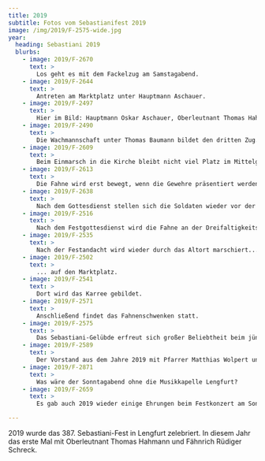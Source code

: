 ```yaml
---
title: 2019
subtitle: Fotos vom Sebastianifest 2019
image: /img/2019/F-2575-wide.jpg
year:
  heading: Sebastiani 2019
  blurbs:
    - image: 2019/F-2670
      text: >
        Los geht es mit dem Fackelzug am Samstagabend.
    - image: 2019/F-2644
      text: >
        Antreten am Marktplatz unter Hauptmann Aschauer.
    - image: 2019/F-2497
      text: >
        Hier im Bild: Hauptmann Oskar Aschauer, Oberleutnant Thomas Hahmann und der erste Zug.
    - image: 2019/F-2490
      text: >
        Die Wachmannschaft unter Thomas Baumann bildet den dritten Zug.
    - image: 2019/F-2609
      text: >
        Beim Einmarsch in die Kirche bleibt nicht viel Platz im Mittelgang.
    - image: 2019/F-2613
      text: >
        Die Fahne wird erst bewegt, wenn die Gewehre präsentiert werden.
    - image: 2019/F-2638
      text: >
        Nach dem Gottesdienst stellen sich die Soldaten wieder vor der Kirche auf.
    - image: 2019/F-2516
      text: >
        Nach dem Festgottesdienst wird die Fahne an der Dreifaltigkeitssäule aufgesteckt.
    - image: 2019/F-2535
      text: >
        Nach der Festandacht wird wieder durch das Altort marschiert...
    - image: 2019/F-2502
      text: >
        ... auf den Marktplatz.
    - image: 2019/F-2541
      text: >
        Dort wird das Karree gebildet.
    - image: 2019/F-2571
      text: >
        Anschließend findet das Fahnenschwenken statt.
    - image: 2019/F-2575
      text: >
        Das Sebastiani-Gelübde erfreut sich großer Beliebtheit beim jüngeren Nachwuchs des Vereins.
    - image: 2019/F-2589
      text: >
        Der Vorstand aus dem Jahre 2019 mit Pfarrer Matthias Wolpert und Hauptmann Oskar Aschauer, kurz nach dem Fest.
    - image: 2019/F-2871
      text: >
        Was wäre der Sonntagabend ohne die Musikkapelle Lengfurt?
    - image: 2019/F-2659
      text: >
        Es gab auch 2019 wieder einige Ehrungen beim Festkonzert am Sonntagabend.

---
```


2019 wurde das 387. Sebastiani-Fest in Lengfurt zelebriert. In diesem Jahr das erste Mal mit Oberleutnant Thomas Hahmann und Fähnrich Rüdiger Schreck.
